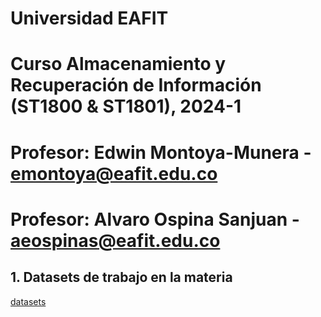 # Universidad EAFIT
# Curso Almacenamiento y Recuperación de Información (ST1800 & ST1801), 2024-1
# Profesor: Edwin Montoya-Munera - emontoya@eafit.edu.co
# Profesor: Alvaro Ospina Sanjuan - aeospinas@eafit.edu.co

## 1. Datasets de trabajo en la materia
[datasets](datasets)
